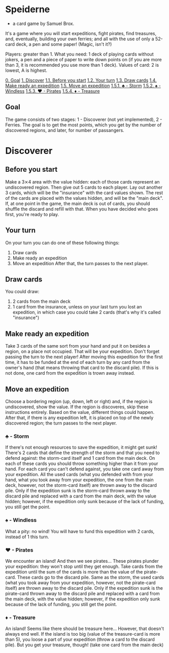 # Speiderne
- a card game by Samuel Brox.

It's a game where you will start expeditions, fight pirates, find treasures, and, eventually, building your own ferries; and all with the use of only a 52-card deck, a pen and some paper! (Magic, isn't it?)

Players: greater than 1.
What you need: 1 deck of playing cards without jokers, a pen and a piece of paper to write down points on (if you are more than 3, it is recommended you use more than 1 deck).
Values of card: 2 is lowest, A is highest.

[0. Goal](#goal)
[1. Discover](#discover)
[ 1.1. Before you start](#beforestart)
[ 1.2. Your turn](#turn)
[ 1.3. Draw cards](#cards)
[ 1.4. Make ready an expedition](#makexp)
[ 1.5. Move an expedition](#movexp)
[  1.5.1. ♣ - Storm](#storm)
[  1.5.2. ♠ - Windless](#windless)
[  1.5.3. ♥ - Pirates](#pirates)
[  1.5.4. ♦ - Treasure](#treasure)

## Goal<a name="goal"></a>
The game consists of two stages: 1 - Discoverer (not yet implemented), 2 - Ferries. The goal is to get the most points, which you get by the number of discovered regions, and later, for number of passangers.
# Discoverer<a name="discover"></a>
## Before you start<a name="beforestart"></a>
Make a 3⨯4 area with the value hidden: each of those cards represent an undiscovered region. Then give out 5 cards to each player. Lay out another 3 cards, which will be the "insurance" with the card values shown. The rest of the cards are placed with the values hidden, and will be the "main deck". If, at one point in the game, the main deck is out of cards, you should shuffle the discard and refill with that. When you have decided who goes first, you're ready to play.
## Your turn<a name="turn"></a>
On your turn you can do one of these following things:
1. Draw cards
2. Make ready an expedition
3. Move an expedition
After that, the turn passes to the next player.
## Draw cards<a name="cards"></a>
You could draw:
1. 2 cards from the main deck
2. 1 card from the insurance, unless on your last turn you lost an expedition, in which case you could take 2 cards (that's why it's called "insurance")
## Make ready an expedition<a name="makexp"></a>
Take 3 cards of the same sort from your hand and put it on besides a region, on a place not occupied. That will be your expedition. Don't forget passing the turn to the next player! After moving this expedition for the first time, it has to be funded at the end of each turn by any card from the owner's hand (that means throwing that card to the discard pile). If this is not done, one card from the expedition is trown away instead.
## Move an expedition<a name="movexp"></a>
Choose a bordering region (up, down, left or right) and, if the region is undiscovered, show the value. If the region is discoveres, skip these instructions entirely. Based on the value, different things could happen. After that, if there is any expedition left, it is placed on top of the newly discovered region; the turn passes to the next player.
### ♣ - Storm<a name="storm"></a>
If there's not enough resources to save the expedition, it might get sunk! There's 2 cards that define the strength of the storm and that you need to defend against: the storm-card itself and 1 card from the main deck. On each of these cards you should throw something higher than it from your hand. For each card you can't defend against, you take one card away from your expedition. All the used cards (what you defended with from your hand, what you took away from your expedition, the one from the main deck, however, not the storm-card itself) are thrown away to the discard pile. Only if the expedition sunk is the storm-card thrown away to the discard pile and replaced with a card from the main deck, with the value hidden; however, if the expedition only sunk because of the lack of funding, you still get the point.
### ♠ - Windless<a name="windless"></a>
What a pity: no wind! You will have to fund this expedition with 2 cards, instead of 1 this turn.
### ♥ - Pirates<a name="pirates"></a>
We encounter an island! And then we see pirates... These pirates plunder your expedition: they won't stop until they get enough. Take cards from the expedition until the sum of the cards is more than the value of the pirate-card. These cards go to the discard pile. Same as the storm, the used cards (what you took away from your expedition, however, not the pirate-card itself) are thrown away to the discard pile. Only if the expedition sunk is the pirate-card thrown away to the discard pile and replaced with a card from the main deck, with the value hidden; however, if the expedition only sunk because of the lack of funding, you still get the point.
### ♦ - Treasure<a name="treasure"></a>
An island! Seems like there should be treasure here... However, that doesn't always end well. If the island is too big (value of the treasure-card is more than 5), you loose a part of your expedition (throw a card to the discard pile). But you get your treasure, though! (take one card from the main deck)
